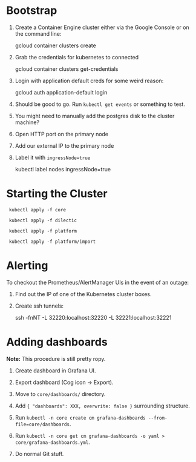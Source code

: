 
# Bootstrap
 1. Create a Container Engine cluster either via the Google Console or on the command line:

    gcloud container clusters create <my-cluster>

 2. Grab the credentials for kubernetes to connected

    gcloud container clusters get-credentials

 3. Login with application default creds for some weird reason:

     gcloud auth application-default login

 4. Should be good to go. Run `kubectl get events` or something to test.
 5. You might need to manually add the postgres disk to the cluster machine?
 6. Open HTTP port on the primary node
 7. Add our external IP to the primary node
 8. Label it with `ingressNode=true`

       kubectl label nodes <node> ingressNode=true

# Starting the Cluster

     kubectl apply -f core

     kubectl apply -f dilectic

     kubectl apply -f platform

     kubectl apply -f platform/import

# Alerting
To checkout the Prometheus/AlertManager UIs in the event of an outage:

 1. Find out the IP of one of the Kubernetes cluster boxes.
 2. Create ssh tunnels:

      ssh -fnNT -L 32220:localhost:32220 -L 32221:localhost:32221 <IP>

# Adding dashboards

**Note:** This procedure is still pretty ropy.

1. Create dashboard in Grafana UI.

2. Export dashboard (Cog icon -> Export).

3. Move to `core/dashboards/` directory.

4. Add `{ "dashboards": XXX, overwrite: false }` surrounding structure.

5. Run `kubectl -n core create cm grafana-dashboards --from-file=core/dashboards`.

6. Run `kubectl -n core get cm grafana-dashboards -o yaml > core/grafana-dashboards.yml`.

7. Do normal Git stuff.
